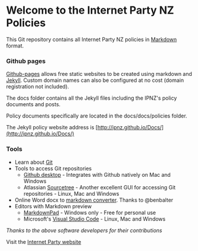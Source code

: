 # Welcome to the Internet Party NZ Policies 

This Git repository contains all Internet Party NZ policies in
[Markdown](https://github.com/adam-p/markdown-here/wiki/Markdown-Cheatsheet) format.

### Github pages

[Github-pages](https://pages.github.com/) allows free static websites to be created using markdown and [Jekyll](http://jekyllrb.com/). Custom domain names can also be configured at no cost (domain registration not included).

The docs folder contains all the Jekyll files including the IPNZ's policy documents and posts. 

Policy documents specifically are located in the docs/docs/policies folder.

The Jekyll policy website address is [http://ipnz.github.io/Docs/](http://ipnz.github.io/Docs/)

### Tools

* Learn about [Git](http://git-scm.com/)
* Tools to access Git repositories  
  * [Github desktop](https://desktop.github.com/) - Integrates with Github natively on Mac and Windows 
  * Atlassian [Sourcetree](https://www.sourcetreeapp.com/) - Another excellent GUI for accessing Git repositories - Linux, Mac and Windows
* Online Word docx to [markdown converter](http://word-to-markdown.herokuapp.com/). Thanks to @benbalter
* Editors with Markdown preview
  * [MarkdownPad](http://www.markdownpad.com/) - Windows only - Free for personal use
  * Microsoft's [Visual Studio Code](https://code.visualstudio.com/) - Linux, Mac and Windows

*Thanks to the above software developers for their contributions*

Visit the [Internet Party website](https://internet.org.nz)
